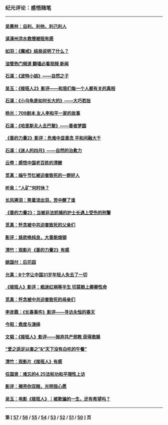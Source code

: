 ### 纪元评论：感悟随笔
---
#### [吴惠林：自利、利他、利己利人](../../pages/nsc1035/n14052459.md?08130330) 
#### [读涿州洪水救搜被阻有感](../../pages/nsc1035/n14049641.md?08130330) 
#### [如羽：《魔戒》结局说明了什么？](../../pages/nsc1035/n14048860.md?08130330) 
#### [油管热门频道 翻墙必看视频 新闻](ok?08130330)
#### [石溪：《波特小姐》——自然之子](../../pages/nsc1035/n14048291.md?08130330) 
#### [吴玉：《接班人2》影评——和我们每一个人都有关的真相](../../pages/nsc1035/n14041114.md?08130330) 
#### [石溪：《小乌龟是如何长大的》——大巧若拙](../../pages/nsc1035/n14037479.md?08130330) 
#### [杨光：709剧本 友人李和平一家的故事](../../pages/nsc1035/n14032047.md?08130330) 
#### [石溪：《哈里斯夫人去巴黎》——善者梦圆](../../pages/nsc1035/n14031778.md?08130330) 
#### [《善的力量2》影评：危难中显善念 平和间融大千](../../pages/nsc1035/n14028390.md?08130330) 
#### [石溪：《迷人的四月》——自然的治愈力](../../pages/nsc1035/n14027049.md?08130330) 
#### [云卷：感悟中国老百姓的清醒](../../pages/nsc1035/n14025152.md?08130330) 
#### [觅真：端午节忆被迫害致死的一群好人](../../pages/nsc1035/n14020985.md?08130330) 
#### [听泉：“人矿”何时休？](../../pages/nsc1035/n14016609.md?08130330) 
#### [长风拂泪：笑着流出泪，苦中醒了谁](../../pages/nsc1035/n14016469.md?08130330) 
#### [《善的力量2》：当被非法抓捕的护士长遇上受伤的刑警](../../pages/nsc1035/n14015561.md?08130330) 
#### [觅真：怀念被中共迫害致死的父亲们](../../pages/nsc1035/n14014258.md?08130330) 
#### [影评：慈悲唤纯良，大善能熔钢](../../pages/nsc1035/n14010867.md?08130330) 
#### [清竹：观影片《善的力量2》有感](../../pages/nsc1035/n14010015.md?08130330) 
#### [姚国付：后花园](../../pages/nsc1035/n14005301.md?08130330) 
#### [允真：8个字让中国31岁年轻人失去了一切](../../pages/nsc1035/n13999093.md?08130330) 
#### [《接班人》影评：痴迷红祸等半生 切莫赔上卿卿性命](../../pages/nsc1035/n13998676.md?08130330) 
#### [觅真：怀念被中共迫害致死的母亲们](../../pages/nsc1035/n13997271.md?08130330) 
#### [李彦霖：《长春事件》影评——寻访永恒的春天](../../pages/nsc1035/n13995112.md?08130330) 
#### [今昭：救度与演绎](../../pages/nsc1035/n13992670.md?08130330) 
#### [文韬：《接班人》影评——抛弃共产邪教 获得救赎](../../pages/nsc1035/n13990160.md?08130330) 
#### [“爱之适足以害之”&“天下没有白吃的午餐”](../../pages/nsc1035/n13988391.md?08130330) 
#### [清竹：观影片《接班人》有感](../../pages/nsc1035/n13983561.md?08130330) 
#### [任国贤：难忘的4.25法轮功和平理性上访](../../pages/nsc1035/n13983482.md?08130330) 
#### [影评：擦亮你双眼，光明我心愿](../../pages/nsc1035/n13982333.md?08130330) 
#### [吴玉：电影《接班人》｜被欺骗的一生，还有希望吗？](../../pages/nsc1035/n13981972.md?08130330) 

---
#### 第 [ [57](./57.md?08130330) / [56](./56.md?08130330) / [55](./55.md?08130330) / [54](./54.md?08130330) / [53](./53.md?08130330) / [52](./52.md?08130330) / [51](./51.md?08130330) / [50](./50.md?08130330) ] 页
